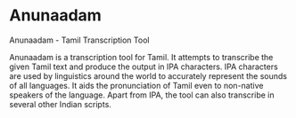 Anunaadam
=========

Anunaadam - Tamil Transcription Tool

Anunaadam is a transcription tool for Tamil. It attempts to transcribe the given Tamil text and produce the output in IPA characters. IPA characters are used by linguistics around the world to accurately represent the sounds of all languages. It aids the pronunciation of Tamil even to non-native speakers of the language. Apart from IPA, the tool can also transcribe in several other Indian scripts.
